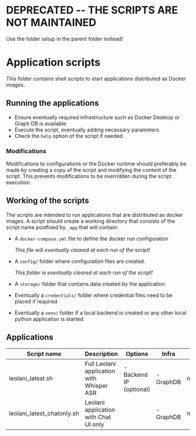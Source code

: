 # **DEPRECATED -- THE SCRIPTS ARE NOT MAINTAINED**

Use the folder setup in the parent folder instead!

# Application scripts

This folder contains shell scripts to start applications distributed as Docker images.

## Running the applications

* Ensure eventually required infrastructure such as Docker Desktop or Graph DB is available.
* Execute the script, eventually adding necessary parameters.
* Check the `help` option of the script if needed.

### Modifications

Modifications to configurations or the Docker runtime should preferably be made by
creating a copy of the script and modifying the content of the script. This prevents
modifications to be overridden during the script execution.

## Working of the scripts

The scripts are intended to run applications that are distributed as docker images.
A script should create a working directory that consists of the script name postfixed by
`_app` that will contain:

* A `docker-compose.yml` file to define the docker run configuration

  _This file will eventually cleared at each run of the script!_
* A `config/` folder where configuration files are created.

  _This folder is eventually cleared at each run of the script!_
* A `storage/` folder that contains data created by the application 
* Eventually a `credentials/` folder where credential files need to be placed if required
* Eventually a `venv/` folder if a local backend is created or any other local
  python application is started.

## Applications

| Script name                | Description                               | Options                 | Infra     | Docker image            |
|----------------------------|-------------------------------------------|-------------------------|-----------|-------------------------|
| leolani_latest.sh          | Full Leolani application with Whisper ASR | - Backend IP (optional) | - GraphDB | numblr/leolani:8eeab3   |
| leolani_latest_chatonly.sh | Leolani application with Chat UI only     |                         | - GraphDB | numblr/leolani:chatonly |

